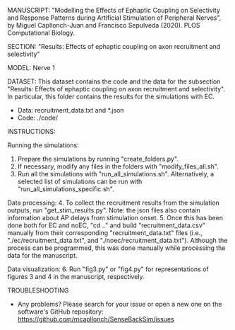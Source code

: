 MANUSCRIPT: "Modelling the Effects of Ephaptic Coupling on Selectivity and Response Patterns during Artificial Stimulation of Peripheral Nerves", by Miguel Capllonch-Juan and Francisco Sepulveda (2020). PLOS Computational Biology.

SECTION: "Results: Effects of ephaptic coupling on axon recruitment and selectivity"

MODEL: Nerve 1

DATASET:
This dataset contains the code and the data for the subsection "Results: Effects of ephaptic coupling on axon recruitment and selectivity". In particular, this folder contains the results for the simulations with EC.

 - Data: recruitment_data.txt and *.json
 - Code: ./code/

INSTRUCTIONS:

Running the simulations:
1. Prepare the simulations by running "create_folders.py".
2. If necessary, modify any files in the folders with "modify_files_all.sh".
3. Run all the simulations with "run_all_simulations.sh". Alternatively, a selected list of simulations can be run with "run_all_simulations_specific.sh".

Data processing:
4. To collect the recruitment results from the simulation outputs, run "get_stim_results.py". Note: the json files also contain information about AP delays from stimulation onset.
5. Once this has been done both for EC and noEC, "cd .." and build "recruitment_data.csv" manually from their corresponding "recruitment_data.txt" files (i.e., "./ec/recruitment_data.txt", and "./noec/recruitment_data.txt"). Although the process can be programmed, this was done manually while processing the data for the manuscript.

Data visualization:
6. Run "fig3.py" or "fig4.py" for representations of figures 3 and 4 in the manuscript, respectively.

TROUBLESHOOTING
 - Any problems? Please search for your issue or open a new one on the software's GitHub repository: https://github.com/mcapllonch/SenseBackSim/issues